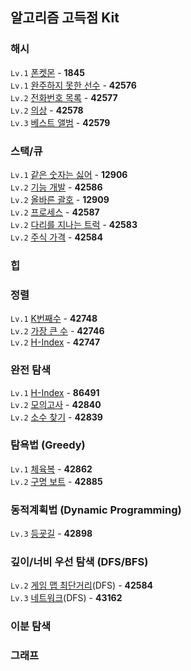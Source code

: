 ## 알고리즘 고득점 Kit

### 해시
`Lv.1` [폰켓몬](https://github.com/wayandway/algorithms-javascript/blob/main/programmers/algorithm-practice-kit/1845.js) - **1845** <br>
`Lv.1` [완주하지 못한 선수](https://github.com/wayandway/algorithms-javascript/blob/main/programmers/Lv1/42576.js) - **42576** <br>
`Lv.2` [전화번호 목록](https://github.com/wayandway/algorithms-javascript/blob/main/programmers/algorithm-practice-kit/42577.js) - **42577** <br>
`Lv.2` [의상](https://github.com/wayandway/algorithms-javascript/blob/main/programmers/algorithm-practice-kit/42578.js) - **42578** <br>
`Lv.3` [베스트 앨범](https://github.com/wayandway/algorithms-javascript/blob/main/programmers/algorithm-practice-kit/42579.js) - **42579** <br>

### 스택/큐
`Lv.1` [같은 숫자는 싫어](https://github.com/wayandway/algorithms-javascript/blob/main/programmers/Lv1/12906.js) - **12906** <br>
`Lv.2` [기능 개발](https://github.com/wayandway/algorithms-javascript/blob/main/programmers/algorithm-practice-kit/42586.js) - **42586** <br>
`Lv.2` [올바른 괄호](https://github.com/wayandway/algorithms-javascript/blob/main/programmers/Lv1/12909.js) - **12909** <br>
`Lv.2` [프로세스](https://github.com/wayandway/algorithms-javascript/blob/main/programmers/algorithm-practice-kit/42587.js) - **42587** <br>
`Lv.2` [다리를 지나는 트럭](https://github.com/wayandway/algorithms-javascript/blob/main/programmers/algorithm-practice-kit/42583.js) - **42583** <br>
`Lv.2` [주식 가격](https://github.com/wayandway/algorithms-javascript/blob/main/programmers/algorithm-practice-kit/42584.js) - **42584** <br>

### 힙

### 정렬
`Lv.1` [K번째수](https://github.com/wayandway/algorithms-javascript/blob/main/programmers/Lv1/42748.js) - **42748** <br>
`Lv.2` [가장 큰 수](https://github.com/wayandway/algorithms-javascript/blob/main/programmers/algorithm-practice-kit/42746.js) - **42746** <br>
`Lv.2` [H-Index](https://github.com/wayandway/algorithms-javascript/blob/main/programmers/algorithm-practice-kit/42747.js) - **42747** <br>

### 완전 탐색
`Lv.1` [H-Index](https://github.com/wayandway/algorithms-javascript/blob/main/programmers/algorithm-practice-kit/86491.js) - **86491** <br>
`Lv.2` [모의고사](https://github.com/wayandway/algorithms-javascript/blob/main/programmers/algorithm-practice-kit/42840.js) - **42840** <br>
`Lv.2` [소수 찾기](https://github.com/wayandway/algorithms-javascript/blob/main/programmers/algorithm-practice-kit/42839.js) - **42839** <br>

### 탐욕법 (Greedy)
`Lv.1` [체육복](https://github.com/wayandway/algorithms-javascript/blob/main/programmers/Lv1/42862.js) - **42862** <br>
`Lv.2` [구명 보트](https://github.com/wayandway/algorithms-javascript/blob/main/programmers/Lv2/42885.js) - **42885** <br>

### 동적계획법 (Dynamic Programming)
`Lv.3` [등굣길](https://github.com/wayandway/algorithms-javascript/blob/main/programmers/algorithm-practice-kit/42898.js) - **42898** <br>

### 깊이/너비 우선 탐색 (DFS/BFS)
`Lv.2` [게임 맵 최단거리](https://github.com/wayandway/algorithms-javascript/blob/main/programmers/algorithm-practice-kit/42584.js)(DFS) - **42584** <br>
`Lv.3` [네트워크](https://github.com/wayandway/algorithms-javascript/blob/main/programmers/algorithm-practice-kit/43162.js)(DFS) - **43162** <br>

### 이분 탐색

### 그래프